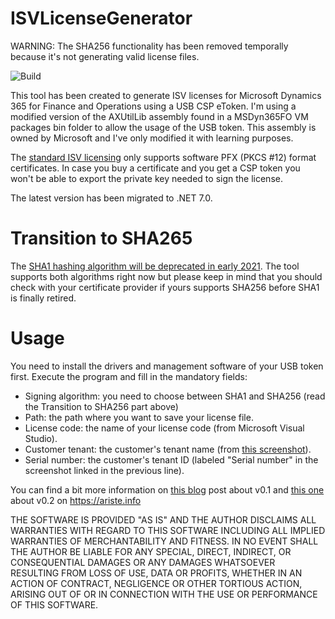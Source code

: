 # ISVLicenseGenerator

WARNING: The SHA256 functionality has been removed temporally because it's not generating valid license files.

![Build](https://github.com/aariste/ISVLicenseGenerator/workflows/CI/badge.svg)

This tool has been created to generate ISV licenses for Microsoft Dynamics 365 for Finance and Operations using a USB CSP eToken. I'm using a modified version of the AXUtilLib assembly found in a MSDyn365FO VM packages bin folder to allow the usage of the USB token. This assembly is owned by Microsoft and I've only modified it with learning purposes.

The [standard ISV licensing](https://docs.microsoft.com/en-us/dynamics365/fin-ops-core/dev-itpro/dev-tools/isv-licensing#certificate-import-and-export) only supports software PFX (PKCS #12) format certificates. In case you buy a certificate and you get a CSP token you won't be able to export the private key needed to sign the license.

The latest version has been migrated to .NET 7.0.

# Transition to SHA265
The [SHA1 hashing algorithm will be deprecated in early 2021](https://docs.microsoft.com/en-us/dynamics365/fin-ops-core/dev-itpro/get-started/removed-deprecated-features-platform-updates#isv-licenses-created-by-using-the-sha1-hashing-algorithm). The tool supports both algorithms right now but please keep in mind that you should check with your certificate provider if yours supports SHA256 before SHA1 is finally retired.

# Usage
You need to install the drivers and management software of your USB token first. Execute the program and fill in the mandatory fields:

- Signing algorithm: you need to choose between SHA1 and SHA256 (read the Transition to SHA256 part above)
- Path: the path where you want to save your license file.
- License code: the name of your license code (from Microsoft Visual Studio).
- Customer tenant: the customer's tenant name (from [this screenshot](https://docs.microsoft.com/en-us/dynamics365/fin-ops-core/dev-itpro/dev-tools/media/isv15.png)).
- Serial number: the customer's tenant ID (labeled "Serial number" in the screenshot linked in the previous line).

You can find a bit more information on [this blog](https://ariste.info/en/2019/12/create-an-isv-license-from-a-cryptographic-usb-token/) post about v0.1 and [this one](https://ariste.info/en/2020/08/isv-license-generator-sha-2-support/) about v0.2 on https://ariste.info

THE SOFTWARE IS PROVIDED "AS IS" AND THE AUTHOR DISCLAIMS ALL WARRANTIES WITH REGARD TO THIS SOFTWARE INCLUDING ALL IMPLIED WARRANTIES OF MERCHANTABILITY AND FITNESS. IN NO EVENT SHALL THE AUTHOR BE LIABLE FOR ANY SPECIAL, DIRECT, INDIRECT, OR CONSEQUENTIAL DAMAGES OR ANY DAMAGES WHATSOEVER RESULTING FROM LOSS OF USE, DATA OR PROFITS, WHETHER IN AN ACTION OF CONTRACT, NEGLIGENCE OR OTHER TORTIOUS ACTION, ARISING OUT OF OR IN CONNECTION WITH THE USE OR PERFORMANCE OF THIS SOFTWARE.
